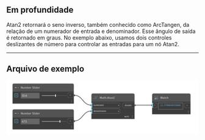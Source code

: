 ## Em profundidade
Atan2 retornará o seno inverso, também conhecido como ArcTangen, da relação de um numerador de entrada e denominador. Esse ângulo de saída é retornado em graus. No exemplo abaixo, usamos dois controles deslizantes de número para controlar as entradas para um nó Atan2.
___
## Arquivo de exemplo

![Atan2](./DSCore.Math.Atan2_img.jpg)

